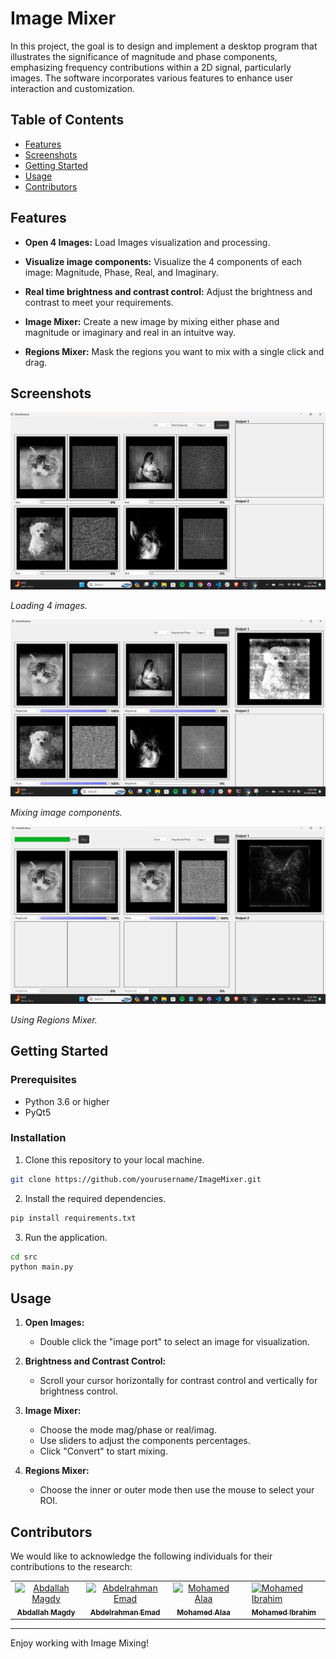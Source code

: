 # Image Mixer

In this project, the goal is to design and implement a desktop program that illustrates the significance of magnitude and phase components, emphasizing frequency contributions within a 2D signal, particularly images. The software incorporates various features to enhance user interaction and customization.
## Table of Contents

- [Features](#features)
- [Screenshots](#screenshots)
- [Getting Started](#getting-started)
- [Usage](#usage)
- [Contributors](#contributors)

## Features

- **Open 4 Images:** Load Images visualization and processing.

- **Visualize image components:** Visualize the 4 components of each image: Magnitude, Phase, Real, and Imaginary.

- **Real time brightness and contrast control:** Adjust the brightness and contrast to meet your requirements.

- **Image Mixer:** Create a new image by mixing  either phase and magnitude or imaginary and real in an intuitve way.

- **Regions Mixer:** Mask the regions you want to mix with a single click and drag.

## Screenshots

![Screenshot 1](screenshots/Screenshot_1.jpg)

_Loading 4 images._

![Screenshot 2](screenshots/Screenshot_2.jpg)

_Mixing image components._

![Screenshot 3](screenshots/Screenshot_3.jpg)

_Using Regions Mixer._



## Getting Started

### Prerequisites

- Python 3.6 or higher
- PyQt5

### Installation

1. Clone this repository to your local machine.

```bash
git clone https://github.com/yourusername/ImageMixer.git
```

2. Install the required dependencies.

```bash
pip install requirements.txt
```

3. Run the application.

```bash
cd src
python main.py
```

## Usage

1. **Open Images:**

   - Double click the "image port"  to select an image for visualization.

2. **Brightness and Contrast Control:**

   - Scroll your cursor horizontally for contrast control and vertically for brightness control.

3. **Image Mixer:**

   - Choose the mode mag/phase or real/imag.
   - Use sliders to adjust the components percentages.
   - Click "Convert" to start mixing.

4. **Regions Mixer:**

   - Choose the inner or outer mode then use the mouse to select your ROI.

## Contributors

We would like to acknowledge the following individuals for their contributions to the research:

<table>
  <tr>
    <td align="center">
    <a href="https://github.com/Bodykudo" target="_black">
    <img src="https://avatars.githubusercontent.com/u/17731926?v=4" width="150px;" alt="Abdallah Magdy"/>
    <br />
    <sub><b>Abdallah Magdy</b></sub></a>
    <td align="center">
    <a href="https://github.com/abduelrahmanemad" target="_black">
    <img src="https://avatars.githubusercontent.com/u/104274128?v=4" width="150px;" alt="Abdelrahman Emad"/>
    <br />
    <sub><b>Abdelrahman Emad</b></sub></a>
    </td>
    </td>
    <td align="center">
    <a href="https://github.com/MohamedAlaaAli" target="_black">
    <img src="https://avatars.githubusercontent.com/u/94873742?v=4" width="150px;" alt="Mohamed Alaa"/>
    <br />
    <sub><b>Mohamed Alaa</b></sub></a>
    </td>
    <td align="center">
   <td align="">
    <a href="https://github.com/Medo072" target="_black">
    <img src="https://avatars.githubusercontent.com/u/83141866?v=4" width="150px;" alt="Mohamed Ibrahim"/>
    <br />
    <sub><b>Mohamed Ibrahim</b></sub></a>
    </td>
    </tr>
 </table>

---

Enjoy working with Image Mixing!
